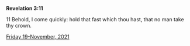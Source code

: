 **Revelation 3:11**

11 Behold, I come quickly: hold that fast which thou hast, that no man take thy crown.

[Friday 19-November, 2021](https://t.me/s/daily_scripture)
